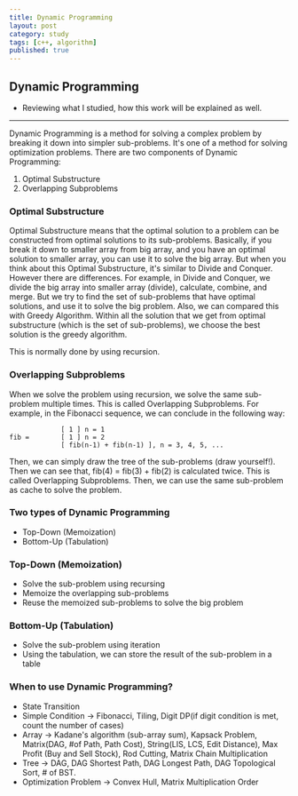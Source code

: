```yaml
---
title: Dynamic Programming
layout: post
category: study
tags: [c++, algorithm]
published: true
---
```


## Dynamic Programming
* Reviewing what I studied, how this work will be explained as well. 
---

Dynamic Programming is a method for solving a complex problem by breaking it down into simpler sub-problems. It's one of a method for solving optimization problems. There are two components of Dynamic Programming:

1. Optimal Substructure
2. Overlapping Subproblems

### Optimal Substructure

Optimal Substructure means that the optimal solution to a problem can be constructed from optimal solutions to its sub-problems. Basically, if you break it down to smaller array from big array, and you have an optimal solution to smaller array, you can use it to solve the big array. But when you think about this Optimal Substructure, it's similar to Divide and Conquer. However there are differences. For example, in Divide and Conquer, we divide the big array into smaller array (divide), calculate, combine, and merge. But we try to find the set of sub-problems that have optimal solutions, and use it to solve the big problem. Also, we can compared this with Greedy Algorithm. Within all the solution that we get from optimal substructure (which is the set of sub-problems), we choose the best solution is the greedy algorithm.

This is normally done by using recursion.

### Overlapping Subproblems

When we solve the problem using recursion, we solve the same sub-problem multiple times. This is called Overlapping Subproblems. For example, in the Fibonacci sequence, we can conclude in the following way:

```
             [ 1 ] n = 1
fib =        [ 1 ] n = 2 
             [ fib(n-1) + fib(n-1) ], n = 3, 4, 5, ...
```

Then, we can simply draw the tree of the sub-problems (draw yourself!). Then we can see that, fib(4) = fib(3) + fib(2) is calculated twice. This is called Overlapping Subproblems. Then, we can use the same sub-problem as cache to solve the problem.

### Two types of Dynamic Programming

* Top-Down (Memoization)
* Bottom-Up (Tabulation)

### Top-Down (Memoization)

* Solve the sub-problem using recursing
* Memoize the overlapping sub-problems
* Reuse the memoized sub-problems to solve the big problem

### Bottom-Up (Tabulation)

* Solve the sub-problem using iteration
* Using the tabulation, we can store the result of the sub-problem in a table

### When to use Dynamic Programming?

* State Transition
* Simple Condition -> Fibonacci, Tiling, Digit DP(if digit condition is met, count the number of cases)
* Array -> Kadane's algorithm (sub-array sum), Kapsack Problem, Matrix(DAG, #of Path, Path Cost),  String(LIS, LCS, Edit Distance), Max Profit (Buy and Sell Stock), Rod Cutting, Matrix Chain Multiplication
* Tree -> DAG, DAG Shortest Path, DAG Longest Path, DAG Topological Sort, # of BST.
* Optimization Problem -> Convex Hull, Matrix Multiplication Order